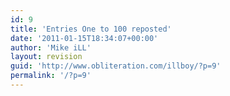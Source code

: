 ```yaml
---
id: 9
title: 'Entries One to 100 reposted'
date: '2011-01-15T18:34:07+00:00'
author: 'Mike iLL'
layout: revision
guid: 'http://www.obliteration.com/illboy/?p=9'
permalink: '/?p=9'
---
```


